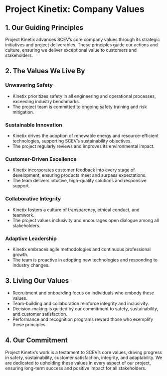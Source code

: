 
# Project Kinetix: Company Values

## 1. Our Guiding Principles
Project Kinetix advances SCEV’s core company values through its strategic initiatives and project deliverables. These principles guide our actions and culture, ensuring we deliver exceptional value to customers and stakeholders.

## 2. The Values We Live By
### Unwavering Safety
- Kinetix prioritizes safety in all engineering and operational processes, exceeding industry benchmarks.
- The project team is committed to ongoing safety training and risk mitigation.

### Sustainable Innovation
- Kinetix drives the adoption of renewable energy and resource-efficient technologies, supporting SCEV’s sustainability objectives.
- The project regularly reviews and improves its environmental impact.

### Customer-Driven Excellence
- Kinetix incorporates customer feedback into every stage of development, ensuring products meet and surpass expectations.
- The team delivers intuitive, high-quality solutions and responsive support.

### Collaborative Integrity
- Kinetix fosters a culture of transparency, ethical conduct, and teamwork.
- The project values inclusivity and encourages open dialogue among all stakeholders.

### Adaptive Leadership
- Kinetix embraces agile methodologies and continuous professional growth.
- The team is proactive in adopting new technologies and responding to industry changes.

## 3. Living Our Values
- Recruitment and onboarding focus on individuals who embody these values.
- Team-building and collaboration reinforce integrity and inclusivity.
- Decision-making is guided by our commitment to safety, sustainability, and customer satisfaction.
- Performance and recognition programs reward those who exemplify these principles.

## 4. Our Commitment
Project Kinetix’s work is a testament to SCEV’s core values, driving progress in safety, sustainability, customer satisfaction, integrity, and adaptability. We are dedicated to upholding these values in every aspect of our project, ensuring long-term success and positive impact for all stakeholders.

